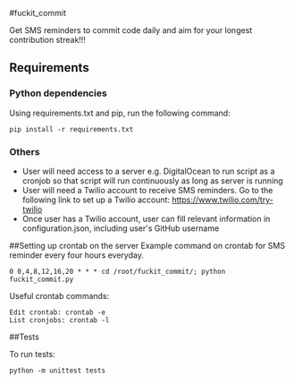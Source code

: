 #fuckit_commit


Get SMS reminders to commit code daily and aim for your longest contribution streak!!! 

## Requirements
### Python dependencies
Using requirements.txt and pip, run the following command:

    pip install -r requirements.txt
    
### Others
* User will need access to a server e.g. DigitalOcean to run script as a cronjob so that script will run continuously as long as server is running
* User will need a Twilio account to receive SMS reminders. Go to the following link to set up a Twilio account: <https://www.twilio.com/try-twilio>
* Once user has a Twilio account, user can fill relevant information in configuration.json, including user's GitHub username

##Setting up crontab on the server
Example command on crontab for SMS reminder every four hours everyday. 

    0 0,4,8,12,16,20 * * * cd /root/fuckit_commit/; python fuckit_commit.py

Useful crontab commands:

    Edit crontab: crontab -e
    List cronjobs: crontab -l
    
##Tests

To run tests:

    python -m unittest tests
